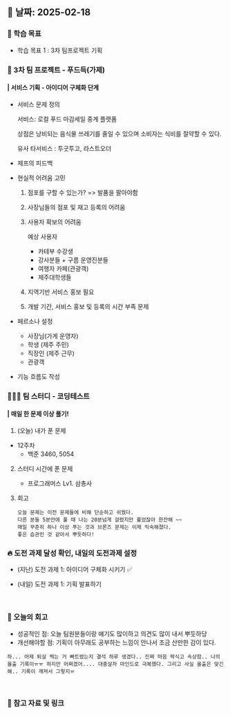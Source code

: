 ## 📅 날짜: 2025-02-18


### 💬 학습 목표

- 학습 목표 1 : 3차 팀프로젝트 기획


### 🍗 3차 팀 프로젝트 - 푸드득(가제)
#### | 서비스 기획 - 아이디어 구체화 단계

- 서비스 문제 정의

    서비스: 로컬 푸드 마감세일 중계 플랫폼

    상점은 낭비되는 음식물 쓰레기를 줄일 수 있으며 소비자는 식비를 절약할 수 있다.

    유사 타서비스 : 투굿투고, 라스트오더

- 제프의 피드백

- 현실적 어려움 고민

    1. 점포를 구할 수 있는가?
        => 발품을 팔아야함
    
    2. 사장님들의 점포 및 재고 등록의 어려움

    3. 사용자 확보의 어려움
        
        예상 사용자 <br/>
        - 카테부 수강생 <br/>
        - 강사분들 + 구름 운영진분들 <br/>
        - 여행자 카페(관광객) <br/>
        - 제주대학생들 <br/>

    4. 지역기반 서비스 홍보 필요

    5. 개발 기간, 서비스 홍보 및 등록의 시간 부족 문제

- 페르소나 설정

    - 사장님(가게 운영자) <br/>
    - 학생 (제주 주민) <br/>
    - 직장인 (제주 근무) <br/>
    - 관광객 <br/>

- 기능 흐름도 작성


### 🧑‍🧒‍🧒 팀 스터디 - 코딩테스트
#### | 매일 한 문제 이상 풀기!

1. (오늘) 내가 푼 문제

- 12주차
    - 백준 3460, 5054

2. 스터디 시간에 푼 문제

    - 프로그래머스 Lv1. 삼총사

3. 회고
    ```
    오늘 문제는 이전 문제들에 비해 단순하고 쉬웠다.
    다른 분들 5분안에 풀 때 나는 20분넘게 걸렸지만 풀었잖아 한잔해 ~~
    매일 꾸준히 하나 이상 푸는 것과 브론즈 문제는 이제 익숙해졌다. 
    좋은 습관인 것 같아서 뿌듯하다!
    ```

### 🔥 도전 과제 달성 확인, 내일의 도전과제 설정
- (지난) 도전 과제 1: 아이디어 구체화 시키기 ✅

- (내일) 도전 과제 1: 기획 발표하기

<br/>

### 💭 오늘의 회고
- 성공적인 점: 오늘 팀원분들이랑 얘기도 많이하고 의견도 많이 내서 뿌듯하당 <br/>
- 개선해야할 점: 기획이 아무래도 공부하는 느낌이 안나서 조금 산만한 감이 있다. <br/>

```
하... 어제 퇴실 찍는 거 빠트렸는지 결석 하루 생겼다.. 진짜 마음 팍식고 속상함.. 나의 올출 기록이ㅠㅠ 하지만 어쩌겠어.... 대충살자 마인드로 극복했다. 그리고 사실 올출은 맞긴해.. 기록이 깨져서 그렇지ㅠ
```

<br/>

### 📁 참고 자료 및 링크